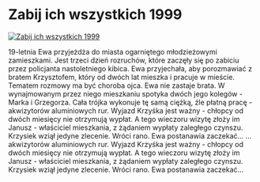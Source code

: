 Zabij ich wszystkich 1999 
=============
[![Zabij ich wszystkich 1999 ](http://vidos.pl/images/player.gif)](http://vidos.pl/zabij-ich-wszystkich-1999)

 19-letnia Ewa przyjeżdża do miasta ogarniętego młodzieżowymi zamieszkami. Jest trzeci dzień rozruchów, które zaczęły się po zabiciu przez policjanta nastoletniego kibica. Ewa przyjechała, aby porozmawiać z bratem Krzysztofem, który od dwóch lat mieszka i pracuje w mieście. Tematem rozmowy ma być choroba ojca. Ewa nie zastaje brata. W wynajmowanym przez niego mieszkaniu spotyka dwóch jego kolegów - Marka i Grzegorza. Cała trójka wykonuje tę samą ciężką, źle płatną pracę - akwizytorów aluminiowych rur. Wyjazd Krzyśka jest ważny - chłopcy od dwóch miesięcy nie otrzymują wypłat. A tego wieczoru wizytę złoży im Janusz - właściciel mieszkania, z żądaniem wypłaty zaległego czynszu. Krzysiek wziął jedyne zlecenie. Wróci rano. Ewa postanawia zaczekać...   ... akwizytorów aluminiowych rur. Wyjazd Krzyśka jest ważny - chłopcy od dwóch miesięcy nie otrzymują wypłat. A tego wieczoru wizytę złoży im Janusz - właściciel mieszkania, z żądaniem wypłaty zaległego czynszu. Krzysiek wziął jedyne zlecenie. Wróci rano. Ewa postanawia zaczekać...

